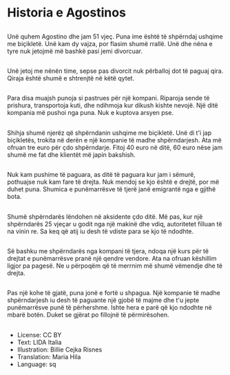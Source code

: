 # Historia e Agostinos

##
Unë quhem Agostino dhe jam 51 vjeç. Puna ime është të shpërndaj ushqime me biçikletë. Unë kam dy vajza, por flasim shumë rrallë. Unë dhe nëna e tyre nuk jetojmë më bashkë pasi jemi divorcuar.

##
Unë jetoj me nënën time, sepse pas divorcit nuk përballoj dot të paguaj qira. Qiraja është shumë e shtrenjtë në këtë qytet.

##
Para disa muajsh punoja si pastrues për një kompani. Riparoja sende të prishura, transportoja kuti, dhe ndihmoja kur dikush kishte nevojë. Një ditë kompania më pushoi nga puna. Nuk e kuptova arsyen pse.

##
Shihja shumë njerëz që shpërndanin ushqime me biçikletë. Unë di t'i jap biçikletës, trokita në derën e një kompanie të madhe shpërndarjesh. Ata më ofruan tre euro për çdo shpërndarje. Fitoj 40 euro në ditë, 60 euro nëse jam shumë me fat dhe klientët më japin bakshish.

##
Nuk kam pushime të paguara, as ditë të paguara kur jam i sëmurë, pothuajse nuk kam fare të drejta. Nuk mendoj se kjo është e drejtë, por më duhet puna. Shumica e punëmarrësve të tjerë janë emigrantë nga e gjithë bota.

##
Shumë shpërndarës lëndohen në aksidente çdo ditë. Më pas, kur një shpërndarës 25 vjeçar u godit nga një makinë dhe vdiq, autoritetet filluan të na vinin re. Sa keq që atij iu desh të vdiste para se kjo të ndodhte.

##
Së bashku me shpërndarës nga kompani të tjera, ndoqa një kurs për të drejtat e punëmarrësve pranë një qendre vendore. Ata na ofruan këshillim ligjor pa pagesë. Ne u përpoqëm që të merrnim më shumë vëmendje dhe të drejta.

##
Pas një kohe të gjatë, puna jonë e fortë u shpagua. Një kompanie të madhe shpërndarjesh iu desh të paguante një gjobë të majme dhe t'u jepte punëmarrësve punë të përhershme. Ishte hera e parë që kjo ndodhte në mbarë botën. Duket se gjërat po fillojnë të përmirësohen.

##
* License: CC BY
* Text: LIDA Italia
* Illustration: Billie Cejka Risnes
* Translation: Maria Hila
* Language: sq
